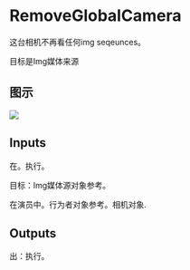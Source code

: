 # RemoveGlobalCamera

这台相机不再看任何img seqeunces。

目标是Img媒体来源

## 图示

![]($-20221218-19164872.png)

## Inputs

在。执行。

目标：Img媒体源对象参考。

在演员中。行为者对象参考。相机对象.  

## Outputs

出：执行。

